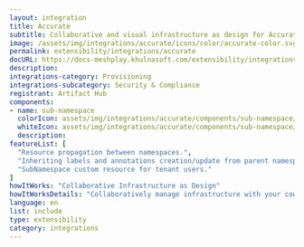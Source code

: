 ```yaml
---
layout: integration
title: Accurate
subtitle: Collaborative and visual infrastructure as design for Accurate
image: /assets/img/integrations/accurate/icons/color/accurate-color.svg
permalink: extensibility/integrations/accurate
docURL: https://docs-meshplay.khulnasoft.com/extensibility/integrations/accurate
description: 
integrations-category: Provisioning
integrations-subcategory: Security & Compliance
registrant: Artifact Hub
components: 
- name: sub-namespace
  colorIcon: assets/img/integrations/accurate/components/sub-namespace/icons/color/sub-namespace-color.svg
  whiteIcon: assets/img/integrations/accurate/components/sub-namespace/icons/white/sub-namespace-white.svg
  description: 
featureList: [
  "Resource propagation between namespaces.",
  "Inheriting labels and annotations creation/update from parent namespaces.",
  "SubNamespace custom resource for tenant users."
]
howItWorks: "Collaborative Infrastructure as Design"
howItWorksDetails: "Collaboratively manage infrastructure with your coworkers synchronously sharing the same designs."
language: en
list: include
type: extensibility
category: integrations
---
```

